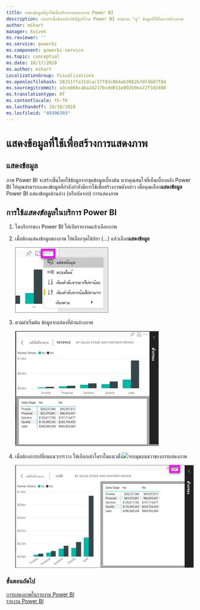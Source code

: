 ```yaml
---
title: แสดงข้อมูลที่ถูกใช้เพื่อสร้างการแสดงภาพ Power BI
description: เอกสารนี้อธิบายถึงวิธีที่ผู้บริโภค Power BI สามารถ "ดู" ข้อมูลที่ใช้ในการสร้างภาพ
author: mihart
manager: kvivek
ms.reviewer: ''
ms.service: powerbi
ms.component: powerbi-service
ms.topic: conceptual
ms.date: 10/17/2018
ms.author: mihart
LocalizationGroup: Visualizations
ms.openlocfilehash: 58251ffa31dcac17f83c8b4ab3962b7df4b87f84
ms.sourcegitcommit: a3ce866caba24217bcdd011e892b9ea72f3d2400
ms.translationtype: HT
ms.contentlocale: th-TH
ms.lasthandoff: 10/18/2018
ms.locfileid: "49396393"
---
```

# <a name="show-the-data-that-was-used-to-create-the-visualization"></a>แสดงข้อมูลที่ใช้เพื่อสร้างการแสดงภาพ
## <a name="show-data"></a>แสดงข้อมูล
ภาพ Power BI จะสร้างขึ้นโดยใช้ข้อมูลจากชุดข้อมูลเบื้องต้น หากคุณสนใจที่เห็นเบื้องหลัง Power BI ให้คุณสามารถ*แสดง*ข้อมูลที่กำลังกำลังมีการใช้เพื่อสร้างภาพดังกล่าว เมื่อคุณเลือก**แสดงข้อมูล** Power BI แสดงข้อมูลด้านล่าง (หรือถัดจาก) การแสดงภาพ


## <a name="using-show-data-in-power-bi-service"></a>การใช้*แสดงข้อมูล*ในบริการ Power BI
1. ในบริการของ Power BI ให้เปิดรายงานแล้วเลือกภาพ  
2. เมื่อต้องแสดงข้อมูลของภาพ ให้เลือกจุดไข่ปลา (...) แล้วเลือก**แสดงข้อมูล**
   
   ![เลือกแสดงข้อมูล](./media/end-user-show-data/power-bi-show-data2.png)
3. ตามค่าเริ่มต้น ข้อมูลจะแสดงที่ด้านล่างภาพ
   
   ![ข้อมูลและภาพแสดงในแนวตั้ง](./media/end-user-show-data/power-bi-explore-show-data-new.png)

4. เมื่อต้องการเปลี่ยนแนวการวาง ให้เลือกเค้าโครงในแนวตั้ง![](media/end-user-show-data/power-bi-vertical-icon-new.png)จากมุมบนขวาของการแสดงภาพ
   
   ![ภาพและข้อมูลแสดงในแนวนอน](./media/end-user-show-data/power-bi-explore-show-data2-new.png)

### <a name="next-steps"></a>ขั้นตอนถัดไป
[การแสดงภาพในรายงาน Power BI](../visuals/power-bi-report-visualizations.md)    
[รายงาน Power BI](end-user-reports.md)    
